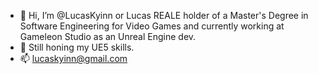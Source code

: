 - 👋 Hi, I’m @LucasKyinn or Lucas REALE holder of a Master's Degree in Software Engineering for Video Games and currently working at Gameleon Studio as an Unreal Engine dev.
- 🌱 Still honing my UE5 skills.
- 📫 lucaskyinn@gmail.com
  
<!---
LucasKyinn/LucasKyinn is a ✨ special ✨ repository because its `README.md` (this file) appears on your GitHub profile.
You can click the Preview link to take a look at your changes.
--->
